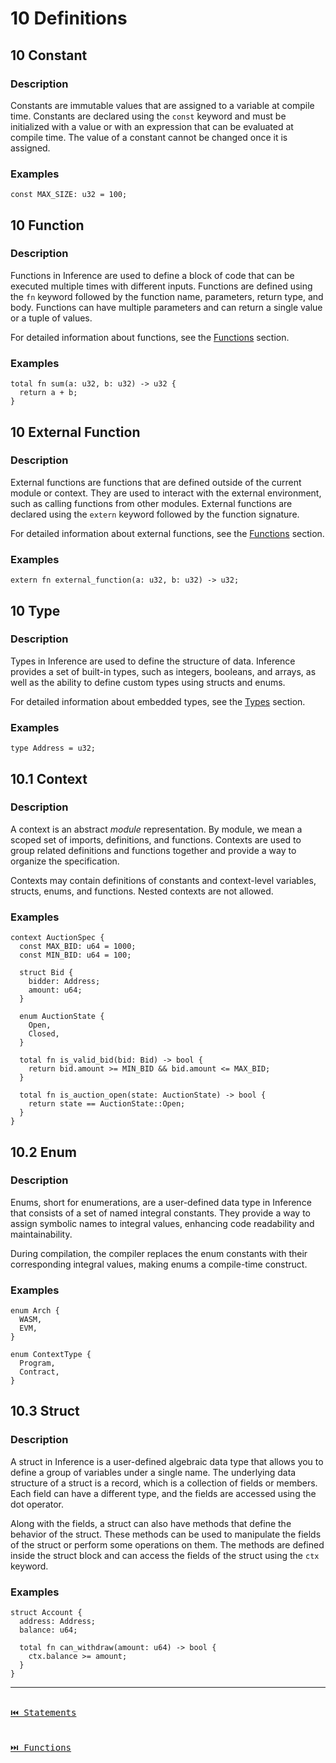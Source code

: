 # 10 Definitions

## 10 Constant

### Description

Constants are immutable values that are assigned to a variable at compile time. Constants are declared using the `const` keyword and must be initialized with a value or with an expression that can be evaluated at compile time. The value of a constant cannot be changed once it is assigned.

### Examples

```inference
const MAX_SIZE: u32 = 100;
```

## 10 Function

### Description

Functions in Inference are used to define a block of code that can be executed multiple times with different inputs. Functions are defined using the `fn` keyword followed by the function name, parameters, return type, and body. Functions can have multiple parameters and can return a single value or a tuple of values.

For detailed information about functions, see the [Functions](./functions.md) section.

### Examples

```inference
total fn sum(a: u32, b: u32) -> u32 {
  return a + b;
}
```

## 10 External Function

### Description

External functions are functions that are defined outside of the current module or context. They are used to interact with the external environment, such as calling functions from other modules. External functions are declared using the `extern` keyword followed by the function signature.

For detailed information about external functions, see the [Functions](./functions.md#11-external-function) section.

### Examples

```inference
extern fn external_function(a: u32, b: u32) -> u32;
```

## 10 Type

### Description

Types in Inference are used to define the structure of data. Inference provides a set of built-in types, such as integers, booleans, and arrays, as well as the ability to define custom types using structs and enums.

For detailed information about embedded types, see the [Types](./types.md) section.

### Examples

```inference
type Address = u32;
```

## 10.1 Context

### Description

A context is an abstract _module_ representation. By module, we mean a scoped set of imports, definitions, and functions. Contexts are used to group related definitions and functions together and provide a way to organize the specification.

Contexts may contain definitions of constants and context-level variables, structs, enums, and functions. Nested contexts are not allowed.

### Examples

```inference
context AuctionSpec {  
  const MAX_BID: u64 = 1000;
  const MIN_BID: u64 = 100;
  
  struct Bid {
    bidder: Address;
    amount: u64;
  }
  
  enum AuctionState {
    Open,
    Closed,
  }
  
  total fn is_valid_bid(bid: Bid) -> bool {
    return bid.amount >= MIN_BID && bid.amount <= MAX_BID;
  }

  total fn is_auction_open(state: AuctionState) -> bool {
    return state == AuctionState::Open;
  }
}
```

## 10.2 Enum

### Description

Enums, short for enumerations, are a user-defined data type in Inference that consists of a set of named integral constants. They provide a way to assign symbolic names to integral values, enhancing code readability and maintainability.

During compilation, the compiler replaces the enum constants with their corresponding integral values, making enums a compile-time construct.

### Examples

```inference
enum Arch {
  WASM,
  EVM,
}

enum ContextType {
  Program,
  Contract,
}
```

## 10.3 Struct

### Description

A struct in Inference is a user-defined algebraic data type that allows you to define a group of variables under a single name. The underlying data structure of a struct is a record, which is a collection of fields or members. Each field can have a different type, and the fields are accessed using the dot operator.

Along with the fields, a struct can also have methods that define the behavior of the struct. These methods can be used to manipulate the fields of the struct or perform some operations on them. The methods are defined inside the struct block and can access the fields of the struct using the `ctx` keyword.

### Examples

```inference
struct Account {
  address: Address;
  balance: u64;

  total fn can_withdraw(amount: u64) -> bool {
    ctx.balance >= amount;
  }
}
```

---

[<kbd><br>⏮️ Statements<br><br></kbd>](./statements.md)
[<kbd><br>⏭️ Functions<br><br></kbd>](./functions.md)
